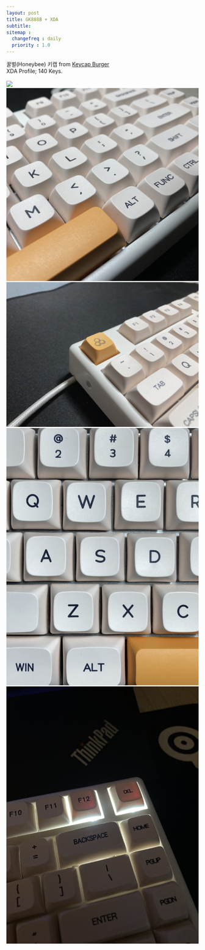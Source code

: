 ```yaml
---
layout: post
title: GK888B + XDA 
subtitle: 
sitemap :
  changefreq : daily
  priority : 1.0
---
```


꿀벌(Honeybee) 키캡 from [Keycap Burger](https://smartstore.naver.com/keycapburger)  
XDA Profile; 140 Keys.  
<br>
![](/assets/images/221006_1/IMG_0255.JPG)  
![](/assets/images/221006_1/IMG_0254.JPEG)  
![](/assets/images/221006_1/IMG_0257.JPG)  
![](/assets/images/221006_1/IMG_0259.JPG)  
![](/assets/images/221006_1/IMG_0263.JPEG)
